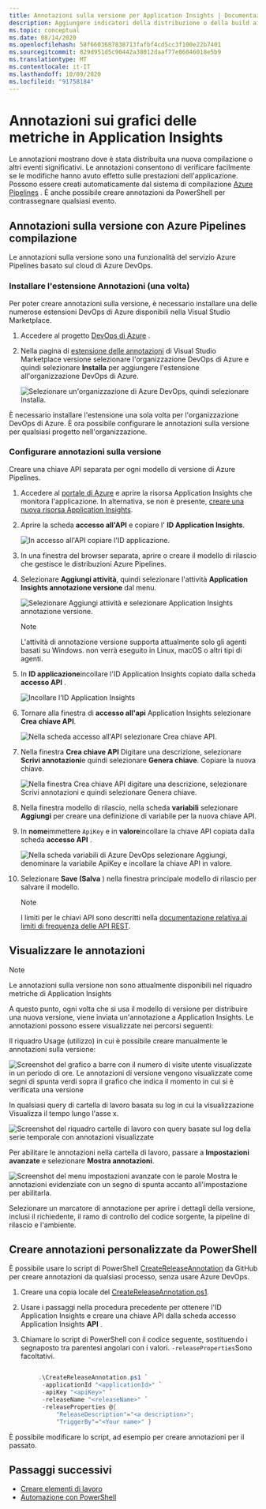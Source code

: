 ```yaml
---
title: Annotazioni sulla versione per Application Insights | Documentazione Microsoft
description: Aggiungere indicatori della distribuzione o della build ai grafici di Esplora metriche in Application Insights.
ms.topic: conceptual
ms.date: 08/14/2020
ms.openlocfilehash: 58f6603687838713fafbf4cd5cc3f100e22b7401
ms.sourcegitcommit: 829d951d5c90442a38012daaf77e86046018e5b9
ms.translationtype: MT
ms.contentlocale: it-IT
ms.lasthandoff: 10/09/2020
ms.locfileid: "91758184"
---
```

# <a name="annotations-on-metric-charts-in-application-insights"></a>Annotazioni sui grafici delle metriche in Application Insights

Le annotazioni mostrano dove è stata distribuita una nuova compilazione o altri eventi significativi. Le annotazioni consentono di verificare facilmente se le modifiche hanno avuto effetto sulle prestazioni dell'applicazione. Possono essere creati automaticamente dal sistema di compilazione [Azure Pipelines](/azure/devops/pipelines/tasks/) . È anche possibile creare annotazioni da PowerShell per contrassegnare qualsiasi evento.

## <a name="release-annotations-with-azure-pipelines-build"></a>Annotazioni sulla versione con Azure Pipelines compilazione

Le annotazioni sulla versione sono una funzionalità del servizio Azure Pipelines basato sul cloud di Azure DevOps.

### <a name="install-the-annotations-extension-one-time"></a>Installare l'estensione Annotazioni (una volta)

Per poter creare annotazioni sulla versione, è necessario installare una delle numerose estensioni DevOps di Azure disponibili nella Visual Studio Marketplace.

1. Accedere al progetto [DevOps di Azure](https://azure.microsoft.com/services/devops/) .
   
1. Nella pagina di [estensione delle annotazioni](https://marketplace.visualstudio.com/items/ms-appinsights.appinsightsreleaseannotations) di Visual Studio Marketplace versione selezionare l'organizzazione DevOps di Azure e quindi selezionare **Installa** per aggiungere l'estensione all'organizzazione DevOps di Azure.
   
   ![Selezionare un'organizzazione di Azure DevOps, quindi selezionare Installa.](./media/annotations/1-install.png)
   
È necessario installare l'estensione una sola volta per l'organizzazione DevOps di Azure. È ora possibile configurare le annotazioni sulla versione per qualsiasi progetto nell'organizzazione.

### <a name="configure-release-annotations"></a>Configurare annotazioni sulla versione

Creare una chiave API separata per ogni modello di versione di Azure Pipelines.

1. Accedere al [portale di Azure](https://portal.azure.com) e aprire la risorsa Application Insights che monitora l'applicazione. In alternativa, se non è presente, [creare una nuova risorsa Application Insights](./app-insights-overview.md).
   
1. Aprire la scheda **accesso all'API** e copiare l' **ID Application Insights**.
   
   ![In accesso all'API copiare l'ID applicazione.](./media/annotations/2-app-id.png)

1. In una finestra del browser separata, aprire o creare il modello di rilascio che gestisce le distribuzioni Azure Pipelines.
   
1. Selezionare **Aggiungi attività**, quindi selezionare l'attività **Application Insights annotazione versione** dal menu.
   
   ![Selezionare Aggiungi attività e selezionare Application Insights annotazione versione.](./media/annotations/3-add-task.png)

   > [!NOTE]
   > L'attività di annotazione versione supporta attualmente solo gli agenti basati su Windows. non verrà eseguito in Linux, macOS o altri tipi di agenti.
   
1. In **ID applicazione**incollare l'ID Application Insights copiato dalla scheda **accesso API** .
   
   ![Incollare l'ID Application Insights](./media/annotations/4-paste-app-id.png)
   
1. Tornare alla finestra di **accesso all'api** Application Insights selezionare **Crea chiave API**. 
   
   ![Nella scheda accesso all'API selezionare Crea chiave API.](./media/annotations/5-create-api-key.png)
   
1. Nella finestra **Crea chiave API** Digitare una descrizione, selezionare **Scrivi annotazioni**e quindi selezionare **Genera chiave**. Copiare la nuova chiave.
   
   ![Nella finestra Crea chiave API digitare una descrizione, selezionare Scrivi annotazioni e quindi selezionare Genera chiave.](./media/annotations/6-create-api-key.png)
   
1. Nella finestra modello di rilascio, nella scheda **variabili** selezionare **Aggiungi** per creare una definizione di variabile per la nuova chiave API.

1. In **nome**immettere `ApiKey` e in **valore**incollare la chiave API copiata dalla scheda **accesso API** .
   
   ![Nella scheda variabili di Azure DevOps selezionare Aggiungi, denominare la variabile ApiKey e incollare la chiave API in valore.](./media/annotations/7-paste-api-key.png)
   
1. Selezionare **Save (Salva** ) nella finestra principale modello di rilascio per salvare il modello.


   > [!NOTE]
   > I limiti per le chiavi API sono descritti nella [documentazione relativa ai limiti di frequenza delle API REST](https://dev.applicationinsights.io/documentation/Authorization/Rate-limits).

## <a name="view-annotations"></a>Visualizzare le annotazioni


   > [!NOTE]
   > Le annotazioni sulla versione non sono attualmente disponibili nel riquadro metriche di Application Insights

A questo punto, ogni volta che si usa il modello di versione per distribuire una nuova versione, viene inviata un'annotazione a Application Insights. Le annotazioni possono essere visualizzate nei percorsi seguenti:

Il riquadro Usage (utilizzo) in cui è possibile creare manualmente le annotazioni sulla versione:

![Screenshot del grafico a barre con il numero di visite utente visualizzate in un periodo di ore. Le annotazioni di versione vengono visualizzate come segni di spunta verdi sopra il grafico che indica il momento in cui si è verificata una versione](./media/annotations/usage-pane.png)

In qualsiasi query di cartella di lavoro basata su log in cui la visualizzazione Visualizza il tempo lungo l'asse x.

![Screenshot del riquadro cartelle di lavoro con query basate sul log della serie temporale con annotazioni visualizzate](./media/annotations/workbooks-annotations.png)

Per abilitare le annotazioni nella cartella di lavoro, passare a **Impostazioni avanzate** e selezionare **Mostra annotazioni**.

![Screenshot del menu impostazioni avanzate con le parole Mostra le annotazioni evidenziate con un segno di spunta accanto all'impostazione per abilitarla.](./media/annotations/workbook-show-annotations.png)

Selezionare un marcatore di annotazione per aprire i dettagli della versione, inclusi il richiedente, il ramo di controllo del codice sorgente, la pipeline di rilascio e l'ambiente.

## <a name="create-custom-annotations-from-powershell"></a>Creare annotazioni personalizzate da PowerShell
È possibile usare lo script di PowerShell [CreateReleaseAnnotation](https://github.com/MohanGsk/ApplicationInsights-Home/blob/master/API/CreateReleaseAnnotation.ps1) da GitHub per creare annotazioni da qualsiasi processo, senza usare Azure DevOps. 

1. Creare una copia locale del [CreateReleaseAnnotation.ps1](https://github.com/MohanGsk/ApplicationInsights-Home/blob/master/API/CreateReleaseAnnotation.ps1).
   
1. Usare i passaggi nella procedura precedente per ottenere l'ID Application Insights e creare una chiave API dalla scheda accesso Application Insights **API** .
   
1. Chiamare lo script di PowerShell con il codice seguente, sostituendo i segnaposto tra parentesi angolari con i valori. `-releaseProperties`Sono facoltativi. 
   
   ```powershell
   
        .\CreateReleaseAnnotation.ps1 `
         -applicationId "<applicationId>" `
         -apiKey "<apiKey>" `
         -releaseName "<releaseName>" `
         -releaseProperties @{
             "ReleaseDescription"="<a description>";
             "TriggerBy"="<Your name>" }
   ```

È possibile modificare lo script, ad esempio per creare annotazioni per il passato.

## <a name="next-steps"></a>Passaggi successivi

* [Creare elementi di lavoro](./diagnostic-search.md#create-work-item)
* [Automazione con PowerShell](./powershell.md)

